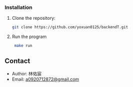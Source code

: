 ### Installation
1. Clone the repository:
   ```bash
   git clone https://github.com/yoxuan0125/backendT.git
2. Run the program
   ```bash
    make run

## Contact
- Author: 林佑宸
- Email: a0920712872@gmail.com
